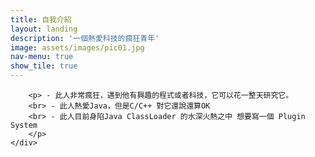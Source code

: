 ```yaml
---
title: 自我介紹
layout: landing
description: '一個熱愛科技的瘋狂青年'
image: assets/images/pic01.jpg
nav-menu: true
show_tile: true
---
```


<!-- Main -->
<div id="main">

<!-- One -->
<section id="one">
	<div class="inner">
		
		<p> - 此人非常瘋狂，遇到他有興趣的程式或者科技，它可以花一整天研究它。
		<br> - 此人熱愛Java，但是C/C++ 對它還說還算OK
		<br> - 此人目前身陷Java ClassLoader 的水深火熱之中 想要寫一個 Plugin System
		</p>
	</div>
</section>
